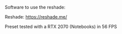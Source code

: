 Software to use the reshade:

Reshade: https://reshade.me/

Preset tested with a RTX 2070 (Notebooks) in 56 FPS